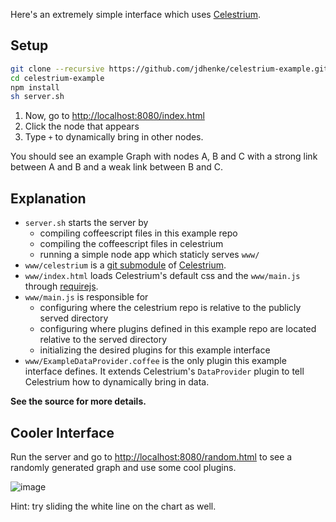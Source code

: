 Here's an extremely simple interface which uses [Celestrium](https://github.com/jdhenke/celestrium).

## Setup

```bash
git clone --recursive https://github.com/jdhenke/celestrium-example.git
cd celestrium-example
npm install
sh server.sh
```

1. Now, go to [http://localhost:8080/index.html](http://localhost:8080/index.html)
2. Click the node that appears
3. Type `+` to dynamically bring in other nodes.

You should see an example Graph with nodes A, B and C with a strong link between A and B and a weak link between B and C.

## Explanation

- `server.sh` starts the server by 
  - compiling coffeescript files in this example repo
  - compiling the coffeescript files in celestrium
  - running a simple node app which staticly serves `www/`
- `www/celestrium` is a [git submodule](http://git-scm.com/book/en/Git-Tools-Submodules) of [Celestrium](https://github.com/jdhenke/celestrium).
- `www/index.html` loads Celestrium's default css and the `www/main.js` through [requirejs](http://requirejs.org/).
- `www/main.js` is responsible for
  - configuring where the celestrium repo is relative to the publicly served directory
  - configuring where plugins defined in this example repo are located relative to the served directory
  - initializing the desired plugins for this example interface
- `www/ExampleDataProvider.coffee` is the only plugin this example interface defines.
It extends Celestrium's `DataProvider` plugin to tell Celestrium how to dynamically bring in data.

**See the source for more details.**

## Cooler Interface

Run the server and go to [http://localhost:8080/random.html](http://localhost:8080/random.html) to see a randomly generated graph and use some cool plugins.

![image](https://f.cloud.github.com/assets/1418690/1470986/0924b8ec-45d0-11e3-8fb5-059e00b4a34e.png)

Hint: try sliding the white line on the chart as well.
